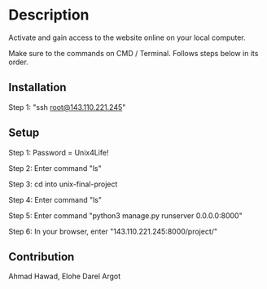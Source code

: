 # Description

Activate and gain access to the website online
on your local computer.

Make sure to the commands on CMD / Terminal. 
Follows steps below in its order. 

## Installation

Step 1: "ssh root@143.110.221.245"

## Setup

Step 1: Password = Unix4Life!

Step 2: Enter command "ls"

Step 3: cd into unix-final-project

Step 4: Enter command "ls"

Step 5: Enter command "python3 manage.py runserver 0.0.0.0:8000"

Step 6: In your browser, enter "143.110.221.245:8000/project/"

## Contribution

Ahmad Hawad, Elohe Darel Argot
